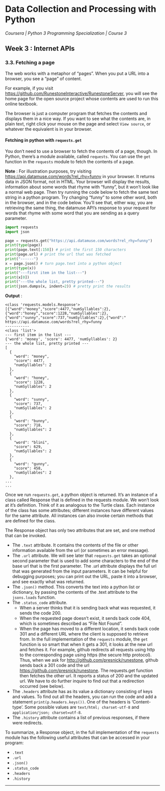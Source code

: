 # Data Collection and Processing with Python
*Coursera | Python 3 Programming Specialization | Course 3*

## Week 3 : Internet APIs
### 3.3. Fetching a page

The web works with a metaphor of “pages”. When you put a URL into a browser, you see a “page” of content.

For example, if you visit https://github.com/RunestoneInteractive/RunestoneServer, you will see the home page for the open source project whose contents are used to run this online textbook.

The browser is just a computer program that fetches the contents and displays them in a nice way. If you want to see what the contents are, in plain text, right click your mouse on the page and select `View source`, or whatever the equivalent is in your browser.


#### Fetching in python with `requests.get`

You don’t need to use a browser to fetch the contents of a page, though. In Python, there’s a module available, called `requests`. You can use the `get` function in the `requests` module to fetch the contents of a page.

**Note** : For illustration purposes, try visiting https://api.datamuse.com/words?rel_rhy=funny in your browser. It returns data in JSON format, not in HTML. Your browser will display the results, information about some words that rhyme with “funny”, but it won’t look like a normal web page. Then try running the code below to fetch the same text string in a python program. Try changing “funny” to some other word, both in the browser, and in the code below. You’ll see that, either way, you are retrieving the same thing, the datamuse API’s response to your request for words that rhyme with some word that you are sending as a query parameter.


```python
import requests
import json

page = requests.get("https://api.datamuse.com/words?rel_rhy=funny")
print(type(page))
print(page.text[:150]) # print the first 150 characters
print(page.url) # print the url that was fetched
print("------")
x = page.json() # turn page.text into a python object
print(type(x))
print("---first item in the list---")
print(x[0])
print("---the whole list, pretty printed---")
print(json.dumps(x, indent=2)) # pretty print the results
```

**Output** :

```
<class 'requests.models.Response'>
[{"word":"money","score":4477,"numSyllables":2},{"word":"honey","score":1228,"numSyllables":2},{"word":"sunny","score":737,"numSyllables":2},{"word":"
https://api.datamuse.com/words?rel_rhy=funny
-----------
<class 'list'>
--- first item in the list ---
{'word': 'money', 'score': 4477, 'numSyllables': 2}
--- the whole list, pretty printed ---
[
  {
    "word": "money",
    "score": 4477,
    "numSyllables": 2
  },
  {
    "word": "honey",
    "score": 1228,
    "numSyllables": 2
  },
  {
    "word": "sunny",
    "score": 737,
    "numSyllables": 2
  },
  {
    "word": "bunny",
    "score": 718,
    "numSyllables": 2
  },
  {
    "word": "blini",
    "score": 629,
    "numSyllables": 2
  },
  {
    "word": "gunny",
    "score": 458,
    "numSyllables": 2
  },
...
...
```


Once we run `requests.get`, a python object is returned. It’s an instance of a class called Response that is defined in the requests module. We won’t look at it’s definition. Think of it as analogous to the Turtle class. Each instance of the class has some attributes; different instances have different values for the same attribute. All instances can also invoke certain methods that are defined for the class.

The Response object has only two attributes that are set, and one method that can be invoked.

* The `.text` attribute. It contains the contents of the file or other information available from the url (or sometimes an error message).
* The `.url` attribute. We will see later that `requests.get` takes an optional second parameter that is used to add some characters to the end of the base url that is the first parameter. The .url attribute displays the full url that was generated from the input parameters. It can be helpful for debugging purposes; you can print out the URL, paste it into a browser, and see exactly what was returned.
* The `.json()` method. This converts the text into a python list or dictionary, by passing the contents of the .text attribute to the `jsons.loads` function.
* The `.status_code` attribute.
	* When a server thinks that it is sending back what was requested, it sends the code 200.
	* When the requested page doesn’t exist, it sends back code 404, which is sometimes described as “File Not Found”.
	* When the page has moved to a different location, it sends back code 301 and a different URL where the client is supposed to retrieve from. In the full implementation of the `requests` module, the `get` function is so smart that when it gets a 301, it looks at the new url and fetches it. For example, github redirects all requests using http to the corresponding page using https (the secure http protocol). Thus, when we ask for http://github.com/presnick/runestone, github sends back a 301 code and the url https://github.com/presnick/runestone. The requests.get function then fetches the other url. It reports a status of 200 and the updated url. We have to do further inquire to find out that a redirection occurred (see below).
* The `.headers` attribute has as its value a dictionary consisting of keys and values. To find out all the headers, you can run the code and add a statement `print(p.headers.keys())`. One of the headers is ‘Content-type’. Some possible values are `text/html; charset-utf-8` and `application/json; charset=utf-8`.
* The `.history` attribute contains a list of previous responses, if there were redirects.


To summarize, a Response object, in the full implementation of the `requests` module has the following useful attributes that can be accessed in your program:

* `.text`
* `.url`
* `.json()`
* `.status_code`
* `.headers`
* `.history`

----
